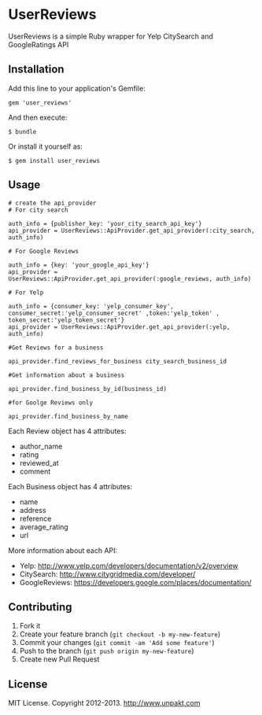 # UserReviews

UserReviews is a simple Ruby wrapper for Yelp CitySearch and GoogleRatings API

## Installation

Add this line to your application's Gemfile:

    gem 'user_reviews'

And then execute:

    $ bundle

Or install it yourself as:

    $ gem install user_reviews

## Usage


    # create the api_provider
    # For city search

    auth_info = {publisher_key: 'your_city_search_api_key'}
    api_provider = UserReviews::ApiProvider.get_api_provider(:city_search, auth_info)

    # For Google Reviews

    auth_info = {key: 'your_google_api_key'}
    api_provider = UserReviews::ApiProvider.get_api_provider(:google_reviews, auth_info)

    # For Yelp

    auth_info = {consumer_key: 'yelp_consumer_key', consumer_secret:'yelp_consumer_secret' ,token:'yelp_token' , token_secret:'yelp_token_secret'}
    api_provider = UserReviews::ApiProvider.get_api_provider(:yelp, auth_info)

    #Get Reviews for a business

    api_provider.find_reviews_for_business city_search_business_id

    #Get information about a business

    api_provider.find_business_by_id(business_id)

    #for Goolge Reviews only

    api_provider.find_business_by_name


Each Review object has 4 attributes:
* author_name
* rating
* reviewed_at
* comment

Each Business object has 4 attributes:
* name
* address
* reference
* average_rating
* url




More information about each API:
* Yelp: http://www.yelp.com/developers/documentation/v2/overview
* CitySearch: http://www.citygridmedia.com/developer/
* GoogleReviews: https://developers.google.com/places/documentation/


## Contributing

1. Fork it
2. Create your feature branch (`git checkout -b my-new-feature`)
3. Commit your changes (`git commit -am 'Add some feature'`)
4. Push to the branch (`git push origin my-new-feature`)
5. Create new Pull Request

## License

MIT License. Copyright 2012-2013. http://www.unpakt.com
